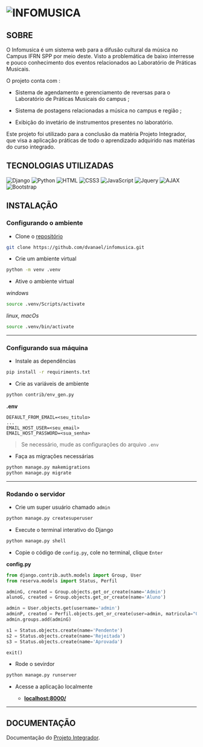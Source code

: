 # ![INFOMUSICA](static/img/infomusica-logotipo.png)

## SOBRE

O Infomusica é um sistema web para a difusão cultural da música no Campus IFRN SPP por meio deste. Visto a problemática de baixo interresse e pouco conhecimento dos eventos relacionados ao Laboratório de Práticas Musicais.

O projeto conta com :

- Sistema de agendamento e gerenciamento de reversas para o Laboratório de Práticas Musicais do campus ;

- Sistema de postagens relacionadas a música no campus e região ;

- Exibição do invetário de instrumentos presentes no laboratório.

Este projeto foi utilizado para a conclusão da matéria Projeto Integrador, que visa a aplicação práticas de todo o aprendizado adquirido nas matérias do curso integrado.

## TECNOLOGIAS UTILIZADAS

![Django](https://img.shields.io/badge/-Django-0d1117?style=for-the-badge&logo=Django&logoColor=green)
![Python](https://img.shields.io/badge/-Python-0d1117?style=for-the-badge&logo=Python)
![HTML](https://img.shields.io/badge/-HTML5-0d1117?style=for-the-badge&logo=html5&logoColor)
![CSS3](https://img.shields.io/badge/-CSS3-0d1117?style=for-the-badge&logo=css3&logoColor=blue)
![JavaScript](https://img.shields.io/badge/-JavaScript-0d1117?style=for-the-badge&logo=javascript&logoColor)
![Jquery](https://img.shields.io/badge/-Jquery-0d1117?style=for-the-badge&logo=jquery&logoColor)
![AJAX](https://img.shields.io/badge/-AJAX-0d1117?style=for-the-badge&logo=ajax&logoColor)
![Bootstrap](https://img.shields.io/badge/-Bootstrap-0d1117?style=for-the-badge&logo=bootstrap&logoColor)

## INSTALAÇÃO

### Configurando o ambiente

- Clone o [repositório](https://github.com/dvanael/infomusica/)

```bash
git clone https://github.com/dvanael/infomusica.git
```

- Crie um ambiente virtual

```bash
python -m venv .venv
```

- Ative o ambiente virtual

_windows_

```bash
source .venv/Scripts/activate
```

_linux, macOs_

```bash
source .venv/bin/activate
```

---

### Configurando sua máquina

- Instale as dependências

```bash
pip install -r requiriments.txt
```

- Crie as variáveis de ambiente

```bash
python contrib/env_gen.py
```

**.env**

```
DEFAULT_FROM_EMAIL=<seu_titulo>
...
EMAIL_HOST_USER=<seu_email>
EMAIL_HOST_PASSWORD=<sua_senha>
```

> Se necessário, mude as configurações do arquivo `.env`

- Faça as migrações necessárias

```bash
python manage.py makemigrations
python manage.py migrate
```

---

### Rodando o servidor

- Crie um super usuário chamado `admin`

```bash
python manage.py createsuperuser
```

- Execute o terminal interativo do Django

```bash
python manage.py shell
```

- Copie o código de `config.py`, cole no terminal, clique `Enter`

**config.py**

```py
from django.contrib.auth.models import Group, User
from reserva.models import Status, Perfil

adminG, created = Group.objects.get_or_create(name='Admin')
alunoG, created = Group.objects.get_or_create(name='Aluno')

admin = User.objects.get(username='admin')
adminP, created = Perfil.objects.get_or_create(user=admin, matricula="00001")
admin.groups.add(adminG)

s1 = Status.objects.create(name='Pendente')
s2 = Status.objects.create(name='Rejeitada')
s3 = Status.objects.create(name='Aprovada')

exit()
```

- Rode o sevirdor

```bash
python manage.py runserver
```

- Acesse a aplicação localmente

  - **[localhost:8000/](http://localhost:8000/)**

---

## DOCUMENTAÇÃO

Documentação do [Projeto Integrador](docs/projeto-integrador-infomusica.md).
